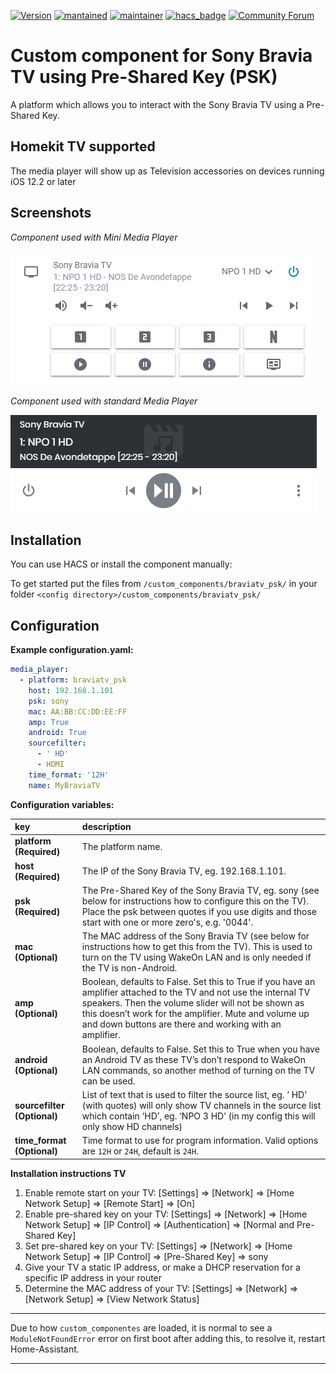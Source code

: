 [![Version](https://img.shields.io/badge/version-0.3.0-green.svg?style=for-the-badge)](#)
[![mantained](https://img.shields.io/maintenance/yes/2019.svg?style=for-the-badge)](#)
[![maintainer](https://img.shields.io/badge/maintainer-%20%40gerard33-blue.svg?style=for-the-badge)](#)
[![hacs_badge](https://img.shields.io/badge/HACS-Default-orange.svg?style=for-the-badge)](https://github.com/custom-components/hacs)
[![Community Forum](https://img.shields.io/badge/community-forum-brightgreen.svg?style=for-the-badge)](https://community.home-assistant.io/t/sony-bravia-tv-component-with-pre-shared-key/30698?u=gerard33)

# Custom component for Sony Bravia TV using Pre-Shared Key (PSK)
A platform which allows you to interact with the Sony Bravia TV using a Pre-Shared Key.

## Homekit TV supported
The media player will show up as Television accessories on devices running iOS 12.2 or later

## Screenshots
_Component used with Mini Media Player_

![Component used with Mini Media Player](screenshots/bravia_1.png)

_Component used with standard Media Player_

![Component used with standard Media Player](screenshots/bravia_2.png)

## Installation
You can use HACS or install the component manually:

To get started put the files from `/custom_components/braviatv_psk/` in your folder `<config directory>/custom_components/braviatv_psk/`

## Configuration
**Example configuration.yaml:**

```yaml
media_player:
  - platform: braviatv_psk
    host: 192.168.1.101
    psk: sony
    mac: AA:BB:CC:DD:EE:FF
    amp: True
    android: True
    sourcefilter:
      - ' HD'
      - HDMI
    time_format: '12H'
    name: MyBraviaTV
```

**Configuration variables:**  

key | description  
:--- | :---  
**platform (Required)** | The platform name.
**host (Required)** | The IP of the Sony Bravia TV, eg. 192.168.1.101.
**psk (Required)** | The Pre-Shared Key of the Sony Bravia TV, eg. sony (see below for instructions how to configure this on the TV). Place the psk between quotes if you use digits and those start with one or more zero's, e.g. '0044'.
**mac  (Optional)** | The MAC address of the Sony Bravia TV (see below for instructions how to get this from the TV). This is used to turn on the TV using WakeOn LAN and is only needed if the TV is non-Android.
**amp (Optional)** | Boolean, defaults to False. Set this to True if you have an amplifier attached to the TV and not use the internal TV speakers. Then the volume slider will not be shown as this doesn’t work for the amplifier. Mute and volume up and down buttons are there and working with an amplifier.
**android (Optional)** | Boolean, defaults to False. Set this to True when you have an Android TV as these TV’s don’t respond to WakeOn LAN commands, so another method of turning on the TV can be used.
**sourcefilter (Optional)** | List of text that is used to filter the source list, eg. ’ HD’ (with quotes) will only show TV channels in the source list which contain ‘HD’, eg. ‘NPO 3 HD’ (in my config this will only show HD channels)
**time_format (Optional)** | Time format to use for program information. Valid options are `12H` or `24H`, default is `24H`.

**Installation instructions TV**
1. Enable remote start on your TV: [Settings] => [Network] => [Home Network Setup] => [Remote Start] => [On]
2. Enable pre-shared key on your TV: [Settings] => [Network] => [Home Network Setup] => [IP Control] => [Authentication] => [Normal and Pre-Shared Key]
3. Set pre-shared key on your TV: [Settings] => [Network] => [Home Network Setup] => [IP Control] => [Pre-Shared Key] => sony
4. Give your TV a static IP address, or make a DHCP reservation for a specific IP address in your router
5. Determine the MAC address of your TV: [Settings] => [Network] => [Network Setup] => [View Network Status]

***
Due to how `custom_componentes` are loaded, it is normal to see a `ModuleNotFoundError` error on first boot after adding this, to resolve it, restart Home-Assistant.

***
